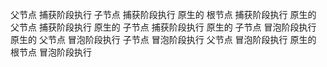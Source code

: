父节点 捕获阶段执行
子节点 捕获阶段执行
   原生的 根节点 捕获阶段执行
   原生的 父节点 捕获阶段执行
   原生的 子节点 捕获阶段执行
   原生的 子节点 冒泡阶段执行
   原生的 父节点 冒泡阶段执行
子节点 冒泡阶段执行
父节点 冒泡阶段执行
   原生的 根节点 冒泡阶段执行
